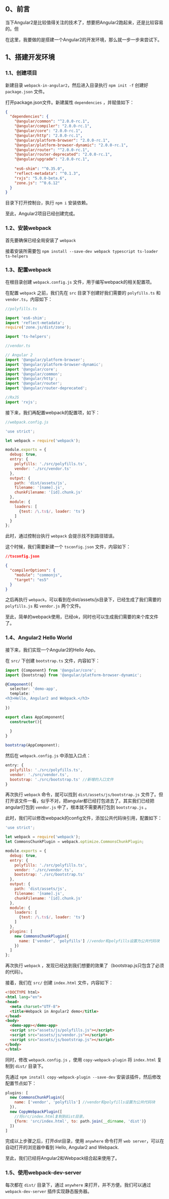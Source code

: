 ## 0、前言

当下Angular2是比较值得关注的技术了，想要把Angular2跑起来，还是比较容易的。但

在这里，我要做的是搭建一个Angular2的开发环境，那么就一步一步来尝试下。

## 1、搭建开发环境

### 1.1、创建项目

新建目录 ``webpack-in-angular2``，然后进入目录执行 ``npm init -f`` 创建好 ``package.json`` 文件。

打开package.json文件。新建属性 ``dependencies`` ，并赋值如下：

```json
{
  "dependencies": {
    "@angular/common": "^2.0.0-rc.1",
    "@angular/compiler": "2.0.0-rc.1",
    "@angular/core": "2.0.0-rc.1",
    "@angular/http": "2.0.0-rc.1",
    "@angular/platform-browser": "2.0.0-rc.1",
    "@angular/platform-browser-dynamic": "2.0.0-rc.1",
    "@angular/router": "^2.0.0-rc.1",
    "@angular/router-deprecated": "2.0.0-rc.1",
    "@angular/upgrade": "2.0.0-rc.1",
    
    "es6-shim": "^0.35.0",
    "reflect-metadata": "^0.1.3",
    "rxjs": "5.0.0-beta.6",
    "zone.js": "^0.6.12"
  }
}
```

目录下打开控制台，执行 ``npm i`` 安装依赖。

至此，Angular2项目已经创建完成。

### 1.2、安装webpack

首先要确保已经全局安装了 ``webpack``

接着安装所需要包 ``npm install --save-dev webpack typescript ts-loader ts-helpers``

### 1.3、配置webpack

在根目录创建 ``webpack.config.js`` 文件，用于编写webpack的相关配置项。

在配置 ``webpack`` 之前，我们先在 ``src`` 目录下创建好我们需要的 ``polyfills.ts`` 和 ``vendor.ts``，内容如下：

```typescript
//polyfills.ts

import 'es6-shim';
import 'reflect-metadata';
require('zone.js/dist/zone');

import 'ts-helpers';
```

```typescript
//vendor.ts

// Angular 2
import '@angular/platform-browser';
import '@angular/platform-browser-dynamic';
import '@angular/core';
import '@angular/common';
import '@angular/http';
import '@angular/router';
import '@angular/router-deprecated';

//RxJS
import 'rxjs';
```

接下来，我们再配置webpack的配置项，如下：

```javascript
//webpack.config.js

'use strict';

let webpack = require('webpack');

module.exports = {
  debug: true,
  entry: {
    polyfills: './src/polyfills.ts',
    vendor: './src/vendor.ts'
  },
  output: {
    path: 'dist/assets/js',
    filename: '[name].js',
    chunkFilename: '[id].chunk.js'
  },
  module: {
    loaders: [
      {test: /\.ts$/, loader: 'ts'}
    ]
  }
};
```

此时，通过控制台执行 ``webpack`` 会提示找不到路径错误。

这个时候，我们需要新建一个 ``tsconfig.json`` 文件，内容如下：

```json
//tsconfig.json

{
  "compilerOptions": {
    "module": "commonjs",
    "target": "es5"
  }
}
```

之后再执行 ``webpack``，可以看到在dist/assets/js目录下，已经生成了我们需要的 ``polyfills.js`` 和 ``vendor.js`` 两个文件。

至此，简单的webpack使用，已经ok，同时也可以生成我们需要的来个库文件了。

### 1.4、Angular2 Hello World

接下来，我们实现一个Angular2的Hello App。

在 ``src/`` 下创建 ``bootstrap.ts`` 文件，内容如下：

```typescript
import {Component} from '@angular/core';
import {bootstrap} from '@angular/platform-browser-dynamic';

@Component({
  selector: 'demo-app',
  template: `
<h3>Hello, Angular2 and Webpack.</h3>
  `
})

export class AppComponent{
  constructor(){
    
  }
}

bootstrap(AppComponent);
```

然后在 ``webpack.config.js`` 中添加入口点：

```javascript
entry: {
  polyfills: './src/polyfills.ts',
  vendor: './src/vendor.ts',
  bootstrap: './src/bootstrap.ts' //新增的入口文件
}
```

再次执行 ``webpack`` 命令，就可以找到 ``dist/assets/js/bootstrap.js`` 文件了。但打开该文件一看，似乎不对，把angular都已经打包进去了。其实我们已经把angular打包到 ``vendor.js`` 中了，根本就不需要再打包到 ``bootstrap.js`` 。

此时，我们可以修改webpack的config文件，添加公共代码块引用，配置如下：

```javascript
'use strict';

let webpack = require('webpack');
let CommonsChunkPlugin = webpack.optimize.CommonsChunkPlugin;

module.exports = {
  debug: true,
  entry: {
    polyfills: './src/polyfills.ts',
    vendor: './src/vendor.ts',
    bootstrap: './src/bootstrap.ts'
  },
  output: {
    path: 'dist/assets/js',
    filename: '[name].js',
    chunkFilename: '[id].chunk.js'
  },
  module: {
    loaders: [
      {test: /\.ts$/, loader: 'ts'}
    ]
  },
  plugins: [
    new CommonsChunkPlugin({
      name: ['vendor', 'polyfills'] //vendor和polyfills设置为公共代码块
    })
  ]
};
```

再次执行 ``webpack`` ，发现已经达到我们想要的效果了（bootstrap.js只包含了必须的代码）。

接着，我们在 ``src/`` 创建 ``index.html`` 文件，内容如下：

```html
<!DOCTYPE html>
<html lang="en">
<head>
  <meta charset="UTF-8">
  <title>Webpack in Angular2 demo</title>
</head>
<body>
  <demo-app></demo-app>
  <script src="assets/js/polyfills.js"></script>
  <script src="assets/js/vendor.js"></script>
  <script src="assets/js/bootstrap.js"></script>
</body>
</html>
```

同时，修改 ``webpack.config.js`` ，使用 ``copy-webpack-plugin`` 将 ``index.html`` 复制到 ``dist/`` 目录下。

先通过 ``npm install copy-webpack-plugin --save-dev`` 安装该插件，然后修改配置节点如下：

```javascript
plugins: [
  new CommonsChunkPlugin({
    name: ['vendor', 'polyfills'] //vendor和polyfills设置为公共代码块
  }),
  new CopyWebpackPlugin([
    //将src/index.html复制到dist目录。
    {form: 'src/index.html', to: path.join(__dirname, 'dist')}
  ])
]
```

完成以上步骤之后，打开dist目录，使用 ``anywhere`` 命令打开 ``web server``，可以在自动打开的浏览器中看到 Hello, Angular2 and Webpack.

至此，我们已经将Angular2和Webpack结合起来使用了。

### 1.5、使用webpack-dev-server

每次都在 ``dist/`` 目录下，通过 ``anywhere`` 来打开，并不方便。我们可以通过 ``webpack-dev-server`` 插件实现静态服务器。
